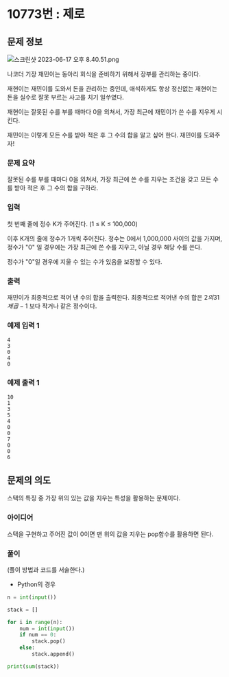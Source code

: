 # 10773번 : 제로

## 문제 정보

![스크린샷 2023-06-17 오후 8.40.51.png](10773%E1%84%87%E1%85%A5%E1%86%AB%20%E1%84%8C%E1%85%A6%E1%84%85%E1%85%A9%2027c7b8d7354e438ab85bf429cddfd9a5/%25EC%258A%25A4%25ED%2581%25AC%25EB%25A6%25B0%25EC%2583%25B7_2023-06-17_%25EC%2598%25A4%25ED%259B%2584_8.40.51.png)

나코더 기장 재민이는 동아리 회식을 준비하기 위해서 장부를 관리하는 중이다.

재현이는 재민이를 도와서 돈을 관리하는 중인데, 애석하게도 항상 정신없는 재현이는 돈을 실수로 잘못 부르는 사고를 치기 일쑤였다.

재현이는 잘못된 수를 부를 때마다 0을 외쳐서, 가장 최근에 재민이가 쓴 수를 지우게 시킨다.

재민이는 이렇게 모든 수를 받아 적은 후 그 수의 합을 알고 싶어 한다. 재민이를 도와주자!

### 문제 요약

잘못된 수를 부를 때마다 0을 외쳐서, 가장 최근에 쓴 수를 지우는 조건을 갖고 모든 수를 받아 적은 후 그 수의 합을 구하라.

### 입력

첫 번째 줄에 정수 K가 주어진다. (1 ≤ K ≤ 100,000)

이후 K개의 줄에 정수가 1개씩 주어진다. 정수는 0에서 1,000,000 사이의 값을 가지며, 정수가 "0" 일 경우에는 가장 최근에 쓴 수를 지우고, 아닐 경우 해당 수를 쓴다.

정수가 "0"일 경우에 지울 수 있는 수가 있음을 보장할 수 있다.

### 출력

재민이가 최종적으로 적어 낸 수의 합을 출력한다. 최종적으로 적어낸 수의 합은 $2의 31제곱-1$ 보다 작거나 같은 정수이다.

### 예제 입력 1

```
4
3
0
4
0
```

### 예제 출력 1

```
10
1
3
5
4
0
0
7
0
0
6
```

## 문제의 의도

스택의 특징 중 가장 위의 있는 값을 지우는 특성을 활용하는 문제이다. 

### 아이디어

스택을 구현하고 주어진 값이 0이면 맨 위의 값을 지우는 pop함수를 활용하면 된다.

### 풀이

(풀이 방법과 코드를 서술한다.)

- Python의 경우

```python
n = int(input())

stack = []

for i in range(n):
	num = int(input())
	if num == 0:
		stack.pop()
	else: 
		stack.append()

print(sum(stack))
```
